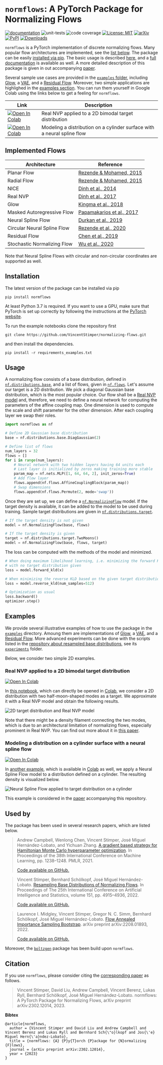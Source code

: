 # `normflows`: A PyTorch Package for Normalizing Flows

[![documentation](https://github.com/VincentStimper/normalizing-flows/actions/workflows/mkdocs.yaml/badge.svg)](https://vincentstimper.github.io/normalizing-flows/)
![unit-tests](https://github.com/VincentStimper/normalizing-flows/actions/workflows/pytest.yaml/badge.svg)
![code coverage](https://raw.githubusercontent.com/VincentStimper/normalizing-flows/coverage-badge/coverage.svg?raw=true)
[![License: MIT](https://img.shields.io/badge/Licence-MIT-lightgrey)](https://opensource.org/licenses/MIT)
[![arXiv](https://img.shields.io/badge/arXiv-2302.12014-b31b1b.svg)](https://arxiv.org/abs/2302.12014) 
[![PyPI](https://img.shields.io/badge/PyPI-1.6.2-blue.svg)](https://pypi.org/project/normflows/)
[![Downloads](https://static.pepy.tech/personalized-badge/normflows?period=total&units=international_system&left_color=grey&right_color=orange&left_text=Downloads)](https://pepy.tech/project/normflows)


`normflows` is a PyTorch implementation of discrete normalizing flows. Many popular flow architectures are implemented,
see the [list below](#implemented-flows). The package can be easily [installed via pip](#installation).
The basic usage is described [here](#usage), and a [full documentation](https://vincentstimper.github.io/normalizing-flows/) 
is available as well. A more detailed description of this package is given in out accompanying 
[paper](https://arxiv.org/abs/2302.12014).

Several sample use cases are provided in the 
[`examples` folder](https://github.com/VincentStimper/normalizing-flows/blob/master/examples), 
including [Glow](https://github.com/VincentStimper/normalizing-flows/blob/master/examples/glow.ipynb),
a [VAE](https://github.com/VincentStimper/normalizing-flows/blob/master/examples/vae.py), and
a [Residual Flow](https://github.com/VincentStimper/normalizing-flows/blob/master/examples/residual.ipynb).
Moreover, two simple applications are highlighed in the [examples section](#examples). You can run them 
yourself in Google Colab using the links below to get a feeling for `normflows`.

| Link                                                                                                                                                                                                                                         | Description                                                                   |
|----------------------------------------------------------------------------------------------------------------------------------------------------------------------------------------------------------------------------------------------|-------------------------------------------------------------------------------|
| <a href="https://colab.research.google.com/github/VincentStimper/normalizing-flows/blob/master/examples/real_nvp_colab.ipynb" target="_parent"><img src="https://colab.research.google.com/assets/colab-badge.svg" alt="Open In Colab"/></a> | Real NVP applied to a 2D bimodal target distribution                          |
| <a href="https://colab.research.google.com/github/VincentStimper/normalizing-flows/blob/master/examples/paper_example_nsf_colab.ipynb" target="_parent"><img src="https://colab.research.google.com/assets/colab-badge.svg" alt="Open In Colab"/></a> | Modeling a distribution on a cylinder surface with a neural spline flow |


## Implemented Flows

| Architecture | Reference                                                                                                                 |
|--------------|---------------------------------------------------------------------------------------------------------------------------|
| Planar Flow  | [Rezende & Mohamed, 2015](http://proceedings.mlr.press/v37/rezende15.html)                                                |
| Radial Flow  | [Rezende & Mohamed, 2015](http://proceedings.mlr.press/v37/rezende15.html)                                                |
| NICE         | [Dinh et al., 2014](https://arxiv.org/abs/1410.8516)                                                                      |
| Real NVP     | [Dinh et al., 2017](https://openreview.net/forum?id=HkpbnH9lx)                                                            |
| Glow         | [Kingma et al., 2018](https://proceedings.neurips.cc/paper/2018/hash/d139db6a236200b21cc7f752979132d0-Abstract.html)                                                                   |
| Masked Autoregressive Flow | [Papamakarios et al., 2017](https://proceedings.neurips.cc/paper/2017/hash/6c1da886822c67822bcf3679d04369fa-Abstract.html) |
| Neural Spline Flow | [Durkan et al., 2019](https://proceedings.neurips.cc/paper/2019/hash/7ac71d433f282034e088473244df8c02-Abstract.html)                                                                    |
| Circular Neural Spline Flow | [Rezende et al., 2020](http://proceedings.mlr.press/v119/rezende20a.html)                                                 |
| Residual Flow | [Chen et al., 2019](https://proceedings.neurips.cc/paper/2019/hash/5d0d5594d24f0f955548f0fc0ff83d10-Abstract.html)                                                                     |
| Stochastic Normalizing Flow | [Wu et al., 2020](https://proceedings.neurips.cc/paper/2020/hash/41d80bfc327ef980528426fc810a6d7a-Abstract.html)                                                                       |

Note that Neural Spline Flows with circular and non-circular coordinates
are supported as well.

## Installation

The latest version of the package can be installed via pip

```
pip install normflows
```

At least Python 3.7 is required. If you want to use a GPU, make sure that
PyTorch is set up correctly by following the instructions at the
[PyTorch website](https://pytorch.org/get-started/locally/).

To run the example notebooks clone the repository first

```
git clone https://github.com/VincentStimper/normalizing-flows.git
```

and then install the dependencies.

```
pip install -r requirements_examples.txt
```

## Usage

A normalizing flow consists of a base distribution, defined in 
[`nf.distributions.base`](https://github.com/VincentStimper/normalizing-flows/blob/master/normflows/distributions/base.py),
and a list of flows, given in
[`nf.flows`](https://github.com/VincentStimper/normalizing-flows/blob/master/normflows/flows).
Let's assume our target is a 2D distribution. We pick a diagonal Gaussian
base distribution, which is the most popular choice. Our flow shall be a
[Real NVP model](https://openreview.net/forum?id=HkpbnH9lx) and, therefore, we need
to define a neural network for computing the parameters of the affine coupling
map. One dimension is used to compute the scale and shift parameter for the
other dimension. After each coupling layer we swap their roles.

```python
import normflows as nf

# Define 2D Gaussian base distribution
base = nf.distributions.base.DiagGaussian(2)

# Define list of flows
num_layers = 32
flows = []
for i in range(num_layers):
    # Neural network with two hidden layers having 64 units each
    # Last layer is initialized by zeros making training more stable
    param_map = nf.nets.MLP([1, 64, 64, 2], init_zeros=True)
    # Add flow layer
    flows.append(nf.flows.AffineCouplingBlock(param_map))
    # Swap dimensions
    flows.append(nf.flows.Permute(2, mode='swap'))
```

Once they are set up, we can define a
[`nf.NormalizingFlow`](https://github.com/VincentStimper/normalizing-flows/blob/master/normflows/core.py#L9)
model. If the target density is available, it can be added to the model
to be used during training. Sample target distributions are given in
[`nf.distributions.target`](https://github.com/VincentStimper/normalizing-flows/blob/master/normflows/distributions/target.py).

```python
# If the target density is not given
model = nf.NormalizingFlow(base, flows)

# If the target density is given
target = nf.distributions.target.TwoMoons()
model = nf.NormalizingFlow(base, flows, target)
```

The loss can be computed with the methods of the model and minimized.

```python
# When doing maximum likelihood learning, i.e. minimizing the forward KLD
# with no target distribution given
loss = model.forward_kld(x)

# When minimizing the reverse KLD based on the given target distribution
loss = model.reverse_kld(num_samples=512)

# Optimization as usual
loss.backward()
optimizer.step()
```

## Examples

We provide several illustrative examples of how to use the package in the
[`examples`](https://github.com/VincentStimper/normalizing-flows/blob/master/examples)
directory. Amoung them are implementations of 
[Glow](https://github.com/VincentStimper/normalizing-flows/blob/master/examples/glow.ipynb),
a [VAE](https://github.com/VincentStimper/normalizing-flows/blob/master/examples/vae.py), and
a [Residual Flow](https://github.com/VincentStimper/normalizing-flows/blob/master/examples/residual.ipynb). 
More advanced experiments can be done with the scripts listed in the
[repository about resampled base distributions](https://github.com/VincentStimper/resampled-base-flows),
see its [`experiments`](https://github.com/VincentStimper/resampled-base-flows/tree/master/experiments)
folder.

Below, we consider two simple 2D examples.

### Real NVP applied to a 2D bimodal target distribution

<a href="https://colab.research.google.com/github/VincentStimper/normalizing-flows/blob/master/examples/real_nvp_colab.ipynb" target="_parent"><img src="https://colab.research.google.com/assets/colab-badge.svg" alt="Open In Colab"/></a>

In [this notebook](https://github.com/VincentStimper/normalizing-flows/blob/master/examples/real_nvp_colab.ipynb), 
which can directly be opened in 
[Colab](https://colab.research.google.com/github/VincentStimper/normalizing-flows/blob/master/examples/real_nvp_colab.ipynb),
we consider a 2D distribution with two half-moon-shaped modes as a target. We approximate it with a Real NVP model
and obtain the following results.

![2D target distribution and Real NVP model](https://raw.githubusercontent.com/VincentStimper/normalizing-flows/master/figures/real_nvp.png)

Note that there might be a density filament connecting the two modes, which is due to an architectural limitation 
of normalizing flows, especially prominent in Real NVP. You can find out more about it in 
[this paper](https://proceedings.mlr.press/v151/stimper22a).

### Modeling a distribution on a cylinder surface with a neural spline flow

<a href="https://colab.research.google.com/github/VincentStimper/normalizing-flows/blob/master/examples/paper_example_nsf_colab.ipynb" target="_parent"><img src="https://colab.research.google.com/assets/colab-badge.svg" alt="Open In Colab"/></a>

In [another example](https://github.com/VincentStimper/normalizing-flows/blob/master/examples/paper_example_nsf_colab.ipynb),
which is available in [Colab](https://colab.research.google.com/github/VincentStimper/normalizing-flows/blob/master/examples/paper_example_nsf_colab.ipynb)
as well, we apply a Neural Spline Flow model to a distribution defined on a cylinder. The resulting density is visualized below.

![Neural Spline Flow applied to target distribution on a cylinder](https://raw.githubusercontent.com/VincentStimper/normalizing-flows/master/figures/nsf_cylinder_3d.png)

This example is considered in the [paper](https://arxiv.org/abs/2302.12014) accompanying this repository.

## Used by

The package has been used in several research papers, which are listed below.

> Andrew Campbell, Wenlong Chen, Vincent Stimper, José Miguel Hernández-Lobato, and Yichuan Zhang. 
> [A gradient based strategy for Hamiltonian Monte Carlo hyperparameter optimization](https://proceedings.mlr.press/v139/campbell21a.html). 
> In Proceedings of the 38th International Conference on Machine Learning, pp. 1238–1248. PMLR, 2021.
> 
> [Code available on GitHub.](https://github.com/VincentStimper/hmc-hyperparameter-tuning)

> Vincent Stimper, Bernhard Schölkopf, José Miguel Hernández-Lobato. 
> [Resampling Base Distributions of Normalizing Flows](https://proceedings.mlr.press/v151/stimper22a). 
> In Proceedings of The 25th International Conference on Artificial Intelligence and Statistics, volume 151, pp. 4915–4936, 2022.
> 
> [Code available on GitHub.](https://github.com/VincentStimper/resampled-base-flows)

> Laurence I. Midgley, Vincent Stimper, Gregor N. C. Simm, Bernhard Schölkopf, José Miguel Hernández-Lobato. 
> [Flow Annealed Importance Sampling Bootstrap](https://arxiv.org/abs/2208.01893). 
> arXiv preprint arXiv:2208.01893, 2022.
> 
> [Code available on GitHub.](https://github.com/lollcat/fab-torch)

Moreover, the [`boltzgen`](https://github.com/VincentStimper/boltzmann-generators) package
has been build upon `normflows`.

## Citation

If you use `normflows`, please consider citing the [corresponding paper](https://arxiv.org/abs/2302.12014) as follows.

> Vincent Stimper, David Liu, Andrew Campbell, Vincent Berenz, Lukas Ryll, Bernhard Schölkopf, José Miguel Hernández-Lobato.
> normflows: A PyTorch Package for Normalizing Flows, arXiv preprint arXiv:2302.12014, 2023.

**Bibtex**

```
@article{normflows,
  author = {Vincent Stimper and David Liu and Andrew Campbell and Vincent Berenz and Lukas Ryll and Bernhard Sch{\"o}lkopf and Jos{\'e} Miguel Hern{\'a}ndez-Lobato},
  title = {normflows: {A} {P}y{T}orch {P}ackage for {N}ormalizing {F}lows},
  journal = {arXiv preprint arXiv:2302.12014},
  year = {2023}
}
```





